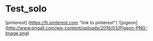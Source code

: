 # Test_solo
[pinterest] (https://fr.pinterest.com "link to pinterest")
![pigeon] (http://www.pngall.com/wp-content/uploads/2016/03/Pigeon-PNG-Image.png)
